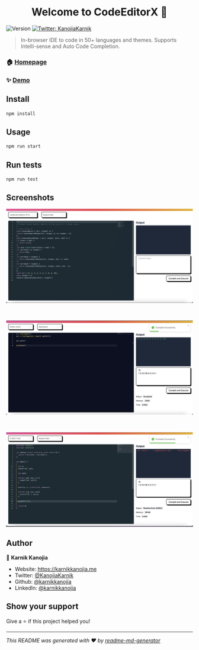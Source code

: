 <h1 align="center">Welcome to CodeEditorX 👋</h1>
<p>
  <img alt="Version" src="https://img.shields.io/badge/version-0.0.1-blue.svg?cacheSeconds=2592000" />
  <a href="https://twitter.com/KanojiaKarnik" target="_blank">
    <img alt="Twitter: KanojiaKarnik" src="https://img.shields.io/twitter/follow/KanojiaKarnik.svg?style=social" />
  </a>
</p>

> In-browser IDE to code in 50+ languages and themes. Supports Intelli-sense and Auto Code Completion.

### 🏠 [Homepage](https://phenomenal-lamington-db1342.netlify.app/)

### ✨ [Demo](https://phenomenal-lamington-db1342.netlify.app/)

## Install

```sh
npm install
```

## Usage

```sh
npm run start
```

## Run tests

```sh
npm run test
```

## Screenshots

![Home Page](assets/main.png)

<br/>

![Successful](assets/successful.png)

<br/>

![Segmentation Fault](assets/segfault.png)

## Author

👤 **Karnik Kanojia**

* Website: https://karnikkanojia.me
* Twitter: [@KanojiaKarnik](https://twitter.com/KanojiaKarnik)
* Github: [@karnikkanojia](https://github.com/karnikkanojia)
* LinkedIn: [@karnikkanojia](https://linkedin.com/in/karnikkanojia)

## Show your support

Give a ⭐️ if this project helped you!

***
_This README was generated with ❤️ by [readme-md-generator](https://github.com/kefranabg/readme-md-generator)_
